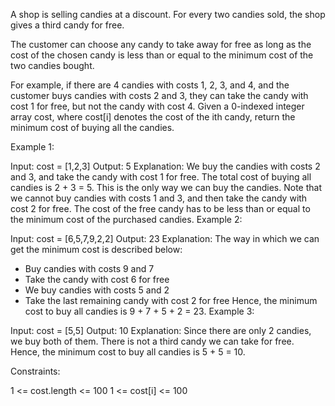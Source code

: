 A shop is selling candies at a discount. For every two candies sold, the shop gives a third candy for free.

The customer can choose any candy to take away for free as long as the cost of the chosen candy is less than or equal to the minimum cost of the two candies bought.

For example, if there are 4 candies with costs 1, 2, 3, and 4, and the customer buys candies with costs 2 and 3, they can take the candy with cost 1 for free, but not the candy with cost 4.
Given a 0-indexed integer array cost, where cost[i] denotes the cost of the ith candy, return the minimum cost of buying all the candies.

 

Example 1:

Input: cost = [1,2,3]
Output: 5
Explanation: We buy the candies with costs 2 and 3, and take the candy with cost 1 for free.
The total cost of buying all candies is 2 + 3 = 5. This is the only way we can buy the candies.
Note that we cannot buy candies with costs 1 and 3, and then take the candy with cost 2 for free.
The cost of the free candy has to be less than or equal to the minimum cost of the purchased candies.
Example 2:

Input: cost = [6,5,7,9,2,2]
Output: 23
Explanation: The way in which we can get the minimum cost is described below:
- Buy candies with costs 9 and 7
- Take the candy with cost 6 for free
- We buy candies with costs 5 and 2
- Take the last remaining candy with cost 2 for free
Hence, the minimum cost to buy all candies is 9 + 7 + 5 + 2 = 23.
Example 3:

Input: cost = [5,5]
Output: 10
Explanation: Since there are only 2 candies, we buy both of them. There is not a third candy we can take for free.
Hence, the minimum cost to buy all candies is 5 + 5 = 10.
 

Constraints:

1 <= cost.length <= 100
1 <= cost[i] <= 100